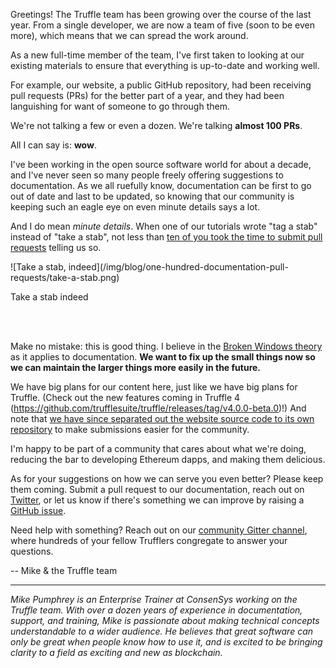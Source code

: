 Greetings! The Truffle team has been growing over the course of the last year. From a single developer, we are now a team of five (soon to be even more), which means that we can spread the work around.

As a new full-time member of the team, I've first taken to looking at our existing materials to ensure that everything is up-to-date and working well.

For example, our website, a public GitHub repository, had been receiving pull requests (PRs) for the better part of a year, and they had been languishing for want of someone to go through them.

We're not talking a few or even a dozen. We're talking **almost 100 PRs**.

All I can say is: **wow**.

I've been working in the open source software world for about a decade, and I've never seen so many people freely offering suggestions to documentation. As we all ruefully know, documentation can be first to go out of date and last to be updated, so knowing that our community is keeping such an eagle eye on even minute details says a lot.

And I do mean *minute details*. When one of our tutorials wrote "tag a stab" instead of "take a stab", not less than [ten of you took the time to submit pull requests](https://github.com/trufflesuite/trufflesuite.github.io/pulls?utf8=%E2%9C%93&q=is%3Apr%20is%3Aclosed%20tag%20take) telling us so.

</div><div class="text-center container">
  ![Take a stab, indeed](/img/blog/one-hundred-documentation-pull-requests/take-a-stab.png)
  <p class="caption">Take a stab indeed</p></br></br>
</div><div class="container container-narrow">

Make no mistake: this is good thing. I believe in the [Broken Windows theory](https://en.wikipedia.org/wiki/Broken_windows_theory) as it applies to documentation. **We want to fix up the small things now so we can maintain the larger things more easily in the future.**

We have big plans for our content here, just like we have big plans for Truffle. (Check out the new features coming in Truffle 4 (<https://github.com/trufflesuite/truffle/releases/tag/v4.0.0-beta.0>)!) And note that [we have since separated out the website source code to its own repository](https://github.com/trufflesuite/trufflesuite.com) to make submissions easier for the community.

I'm happy to be part of a community that cares about what we're doing, reducing the bar to developing Ethereum dapps, and making them delicious.

As for your suggestions on how we can serve you even better? Please keep them coming. Submit a pull request to our documentation, reach out on [Twitter](https://twitter.com/trufflesuite), or let us know if there's something we can improve by raising a [GitHub issue](https://github.com/trufflesuite/trufflesuite.com/issues).

Need help with something? Reach out on our [community Gitter channel](https://github.com/ConsenSys/truffle), where hundreds of your fellow Trufflers congregate to answer your questions. 

-- Mike & the Truffle team

-----

*Mike Pumphrey is an Enterprise Trainer at ConsenSys working on the Truffle team. With over a dozen years of experience in documentation, support, and training, Mike is passionate about making technical concepts understandable to a wider audience. He believes that great software can only be great when people know how to use it, and is excited to be bringing clarity to a field as exciting and new as blockchain.*
